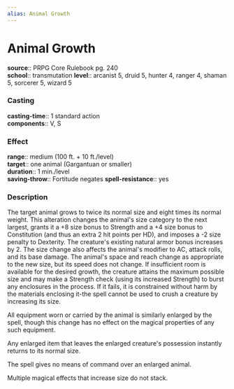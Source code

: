 ```yaml
---
alias: Animal Growth
---
```


# Animal Growth 

**source**:: PRPG Core Rulebook pg. 240  
**school**:: transmutation
**level**:: arcanist 5, druid 5, hunter 4, ranger 4, shaman 5, sorcerer 5, wizard 5

### Casting 

**casting-time**:: 1 standard action  
**components**:: V, S

### Effect 

**range**:: medium (100 ft. + 10 ft./level)  
**target**:: one animal (Gargantuan or smaller)  
**duration**:: 1 min./level  
**saving-throw**:: Fortitude negates
**spell-resistance**:: yes

### Description 

The target animal grows to twice its normal size and eight times its normal weight. This alteration changes the animal's size category to the next largest, grants it a +8 size bonus to Strength and a +4 size bonus to Constitution (and thus an extra 2 hit points per HD), and imposes a -2 size penalty to Dexterity. The creature's existing natural armor bonus increases by 2. The size change also affects the animal's modifier to AC, attack rolls, and its base damage. The animal's space and reach change as appropriate to the new size, but its speed does not change. If insufficient room is available for the desired growth, the creature attains the maximum possible size and may make a Strength check (using its increased Strength) to burst any enclosures in the process. If it fails, it is constrained without harm by the materials enclosing it-the spell cannot be used to crush a creature by increasing its size.  
  
All equipment worn or carried by the animal is similarly enlarged by the spell, though this change has no effect on the magical properties of any such equipment.  
  
Any enlarged item that leaves the enlarged creature's possession instantly returns to its normal size.  
  
The spell gives no means of command over an enlarged animal.  
  
Multiple magical effects that increase size do not stack.
